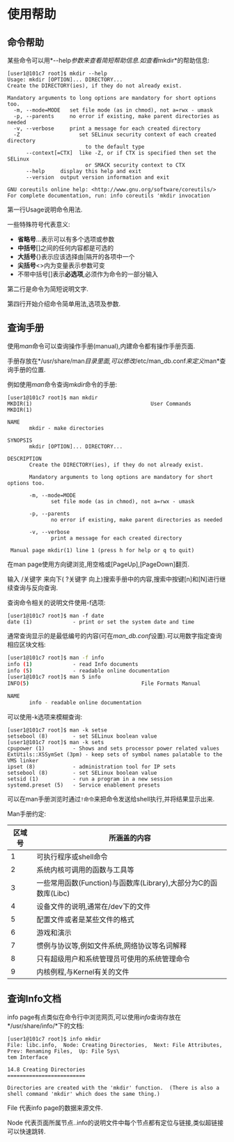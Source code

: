 # 使用帮助

## 命令帮助

某些命令可以用*--help*参数来查看简短帮助信息.如查看*mkdir*的帮助信息:

```shell
[user1@101c7 root]$ mkdir --help
Usage: mkdir [OPTION]... DIRECTORY...
Create the DIRECTORY(ies), if they do not already exist.

Mandatory arguments to long options are mandatory for short options too.
  -m, --mode=MODE   set file mode (as in chmod), not a=rwx - umask
  -p, --parents     no error if existing, make parent directories as needed
  -v, --verbose     print a message for each created directory
  -Z                   set SELinux security context of each created directory
                         to the default type
      --context[=CTX]  like -Z, or if CTX is specified then set the SELinux
                         or SMACK security context to CTX
      --help     display this help and exit
      --version  output version information and exit

GNU coreutils online help: <http://www.gnu.org/software/coreutils/>
For complete documentation, run: info coreutils 'mkdir invocation
```

第一行Usage说明命令用法.

一些特殊符号代表意义:

- **省略号**...表示可以有多个选项或参数
- **中括号**[]之间的任何内容都是可选的
- **大括号**{}表示应该选择由|隔开的各项中一个
- **尖括号**<>内为变量表示参数可变
- 不带中括号[]表示**必选项**,必须作为命令的一部分输入

第二行是命令为简短说明文字.

第四行开始介绍命令简单用法,选项及参数.



## 查询手册

使用*man*命令可以查询操作手册(manual),内建命令都有操作手册页面.

手册存放在*/usr/share/man*目录里面,可以修改*/etc/man_db.conf*来定义*man*查询手册的位置.

例如使用*man*命令查询*mkdir*命令的手册:

```shell
[user1@101c7 root]$ man mkdir
MKDIR(1)                                      User Commands                                     MKDIR(1)

NAME
       mkdir - make directories

SYNOPSIS
       mkdir [OPTION]... DIRECTORY...

DESCRIPTION
       Create the DIRECTORY(ies), if they do not already exist.

       Mandatory arguments to long options are mandatory for short options too.

       -m, --mode=MODE
              set file mode (as in chmod), not a=rwx - umask

       -p, --parents
              no error if existing, make parent directories as needed

       -v, --verbose
              print a message for each created directory

 Manual page mkdir(1) line 1 (press h for help or q to quit)
```

在man page使用方向键浏览,用空格或[PageUp],[PageDown]翻页.

输入 /关键字 来向下( ?关键字 向上)搜索手册中的内容,搜索中按键[n]和[N]进行继续查询与反向查询.

查询命令相关的说明文件使用-f选项:

```shell
[user1@101c7 root]$ man -f date
date (1)             - print or set the system date and time
```

通常查询显示的是最低编号的内容(可在*man_db.conf*设置).可以用数字指定查询相应区块文档:

```sh
[user1@101c7 root]$ man -f info
info (1)             - read Info documents
info (5)             - readable online documentation
[user1@101c7 root]$ man 5 info
INFO(5)                                    File Formats Manual                                   INFO(5)

NAME
       info - readable online documentation
```

可以使用-k选项来模糊查询:

```shell
[user1@101c7 root]$ man -k setse
setsebool (8)        - set SELinux boolean value
[user1@101c7 root]$ man -k sets
cpupower (1)         - Shows and sets processor power related values
ExtUtils::XSSymSet (3pm) - keep sets of symbol names palatable to the VMS linker
ipset (8)            - administration tool for IP sets
setsebool (8)        - set SELinux boolean value
setsid (1)           - run a program in a new session
systemd.preset (5)   - Service enablement presets
```

可以在man手册浏览时通过`!命令`来把命令发送给shell执行,并将结果显示出来.

Man手册约定:

| **区域号** | **所涵盖的内容**                                             |
| ---------- | ------------------------------------------------------------ |
| 1          | 可执行程序或shell命令                                        |
| 2          | 系统内核可调用的函数与工具等                                 |
| 3          | 一些常用函数(Function)与函数库(Library),大部分为C的函数库(Libc) |
| 4          | 设备文件的说明,通常在/dev下的文件                            |
| 5          | 配置文件或者是某些文件的格式                                 |
| 6          | 游戏和演示                                                   |
| 7          | 惯例与协议等,例如文件系统,网络协议等名词解释                 |
| 8          | 只有超级用户和系统管理员可使用的系统管理命令                 |
| 9          | 内核例程,与Kernel有关的文件                                  |



## 查询Info文档

info page有点类似在命令行中浏览网页,可以使用*info*查询存放在*/usr/share/info/*下的文档:

 ```shell
 [user1@101c7 root]$ info mkdir
 File: libc.info,  Node: Creating Directories,  Next: File Attributes,  Prev: Renaming Files,  Up: File Sys\
 tem Interface
 
 14.8 Creating Directories
 =========================
 
 Directories are created with the 'mkdir' function.  (There is also a
 shell command 'mkdir' which does the same thing.)
 ```

File 代表info page的数据来源文件.

Node 代表页面所属节点..info的说明文件中每个节点都有定位与链接,类似超链接可以快速跳转.